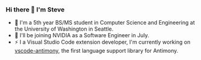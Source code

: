### Hi there 👋 I'm Steve

<!--
**mastevb/mastevb** is a ✨ _special_ ✨ repository because its `README.md` (this file) appears on your GitHub profile.

Here are some ideas to get you started:

- 🔭 I’m currently working on ...
- 🌱 I’m currently learning ...
- 👯 I’m looking to collaborate on ...
- 🤔 I’m looking for help with ...
- 💬 Ask me about ...
- 📫 How to reach me: ...
- 😄 Pronouns: ...
- ⚡ Fun fact: ...
-->

- 🔭 I'm a 5th year BS/MS student in Computer Science and Engineering at the University of Washington in Seattle.
- 🌱 I'll be joining NVIDIA as a Software Engineer in July.
- ⚡ I a Visual Studio Code extension developer, I'm currently working on [vscode-antimony](https://marketplace.visualstudio.com/items?itemName=stevem.vscode-antimony), the first language support library for Antimony.
